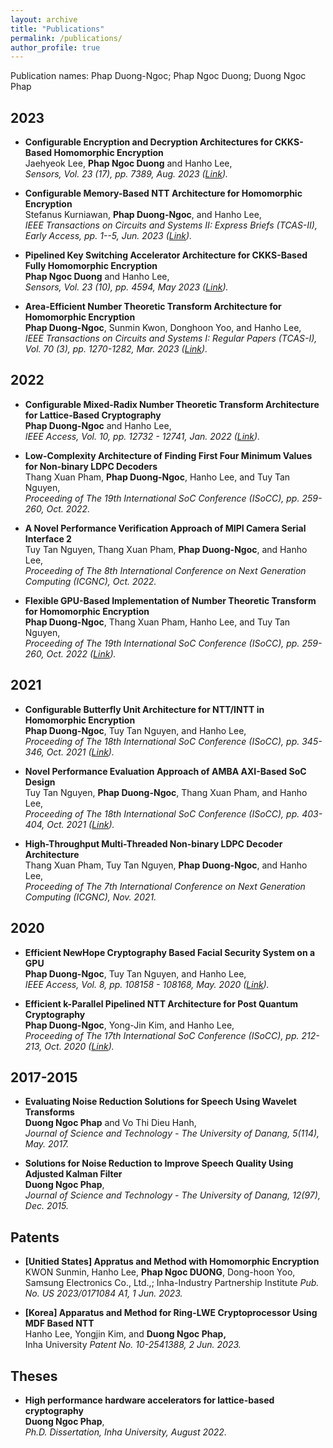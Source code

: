 ```yaml
---
layout: archive
title: "Publications"
permalink: /publications/
author_profile: true
---
```


Publication names: Phap Duong-Ngoc; Phap Ngoc Duong; Duong Ngoc Phap

## 2023

* **Configurable Encryption and Decryption Architectures for CKKS-Based Homomorphic Encryption**  
  Jaehyeok Lee, **Phap Ngoc Duong** and Hanho Lee,  
  *Sensors, Vol. 23 (17), pp. 7389, Aug. 2023 (<a href="https://www.mdpi.com/1424-8220/23/17/7389">Link</a>).*

* **Configurable Memory-Based NTT Architecture for Homomorphic Encryption**  
  Stefanus Kurniawan, **Phap Duong-Ngoc**, and Hanho Lee,  
  *IEEE Transactions on Circuits and Systems II: Express Briefs (TCAS-II), Early Access, pp. 1--5, Jun. 2023 (<a href="https://ieeexplore.ieee.org/document/10163901">Link</a>).*

* **Pipelined Key Switching Accelerator Architecture for CKKS-Based Fully Homomorphic Encryption**  
  **Phap Ngoc Duong** and Hanho Lee,  
  *Sensors, Vol. 23 (10), pp. 4594, May 2023 (<a href="https://www.mdpi.com/1424-8220/23/10/4594">Link</a>).*

* **Area-Efficient Number Theoretic Transform Architecture for Homomorphic Encryption**  
  **Phap Duong-Ngoc**, Sunmin Kwon, Donghoon Yoo, and Hanho Lee,  
  *IEEE Transactions on Circuits and Systems I: Regular Papers (TCAS-I), Vol. 70 (3), pp. 1270-1282, Mar. 2023 (<a href="https://ieeexplore.ieee.org/document/9976314">Link</a>).*

## 2022  

* **Configurable Mixed-Radix Number Theoretic Transform Architecture for Lattice-Based Cryptography**  
  **Phap Duong-Ngoc** and Hanho Lee,  
  *IEEE Access, Vol. 10, pp. 12732 - 12741, Jan. 2022 (<a href="https://ieeexplore.ieee.org/document/9690849">Link</a>).*

* **Low-Complexity Architecture of Finding First Four Minimum Values for Non-binary LDPC Decoders**  
  Thang Xuan Pham, **Phap Duong-Ngoc**, Hanho Lee, and Tuy Tan Nguyen,  
  *Proceeding of The 19th International SoC Conference (ISoCC), pp. 259-260, Oct. 2022.*

* **A Novel Performance Verification Approach of MIPI Camera Serial Interface 2**  
  Tuy Tan Nguyen, Thang Xuan Pham, **Phap Duong-Ngoc**, and Hanho Lee,  
  *Proceeding of The 8th International Conference on Next Generation Computing (ICGNC), Oct. 2022.*

* **Flexible GPU-Based Implementation of Number Theoretic Transform for Homomorphic Encryption**  
  **Phap Duong-Ngoc**, Thang Xuan Pham, Hanho Lee, and Tuy Tan Nguyen,  
  *Proceeding of The 19th International SoC Conference (ISoCC), pp. 259-260, Oct. 2022 (<a href="https://ieeexplore.ieee.org/document/10031464">Link</a>).*

## 2021

* **Configurable Butterfly Unit Architecture for NTT/INTT in Homomorphic Encryption**  
  **Phap Duong-Ngoc**, Tuy Tan Nguyen, and Hanho Lee,  
  *Proceeding of The 18th International SoC Conference (ISoCC), pp. 345-346, Oct. 2021 (<a href="https://ieeexplore.ieee.org/document/9614034">Link</a>).*

* **Novel Performance Evaluation Approach of AMBA AXI-Based SoC Design**  
  Tuy Tan Nguyen, **Phap Duong-Ngoc**, Thang Xuan Pham, and Hanho Lee,  
  *Proceeding of The 18th International SoC Conference (ISoCC), pp. 403-404, Oct. 2021 (<a href="https://ieeexplore.ieee.org/document/9613920">Link</a>).*
 
* **High-Throughput Multi-Threaded Non-binary LDPC Decoder Architecture**  
  Thang Xuan Pham, Tuy Tan Nguyen, **Phap Duong-Ngoc**, and Hanho Lee,  
  *Proceeding of The 7th International Conference on Next Generation Computing (ICGNC), Nov. 2021.*

## 2020

* **Efficient NewHope Cryptography Based Facial Security System on a GPU**  
  **Phap Duong-Ngoc**, Tuy Tan Nguyen, and Hanho Lee,  
  *IEEE Access, Vol. 8, pp. 108158 - 108168, May. 2020 (<a href="https://ieeexplore.ieee.org/document/9109278">Link</a>).*

* **Efficient k-Parallel Pipelined NTT Architecture for Post Quantum Cryptography**  
  **Phap Duong-Ngoc**, Yong-Jin Kim, and Hanho Lee,  
  *Proceeding of The 17th International SoC Conference (ISoCC), pp. 212-213, Oct. 2020 (<a href="https://ieeexplore.ieee.org/document/9332806">Link</a>).*

## 2017-2015

* **Evaluating Noise Reduction Solutions for Speech Using Wavelet Transforms**  
  **Duong Ngoc Phap** and Vo Thi Dieu Hanh,  
  *Journal of Science and Technology - The University of Danang, 5(114), May. 2017.*

* **Solutions for Noise Reduction to Improve Speech Quality Using Adjusted Kalman Filter**  
  **Duong Ngoc Phap**,  
  *Journal of Science and Technology - The University of Danang, 12(97), Dec. 2015.*

## Patents

* **[Unitied States] Appratus and Method with Homomorphic Encryption**  
  KWON Sunmin, Hanho Lee, **Phap Ngoc DUONG**, Dong-hoon Yoo, 
  Samsung Electronics Co., Ltd.,; Inha-Industry Partnership Institute 
  *Pub. No. US 2023/0171084 A1, 1 Jun. 2023.*

* **[Korea] Apparatus and Method for Ring-LWE Cryptoprocessor Using MDF Based NTT**  
  Hanho Lee, Yongjin Kim, and **Duong Ngoc Phap,**  
  Inha University 
  *Patent No. 10-2541388, 2 Jun. 2023.*

## Theses

* **High performance hardware accelerators for lattice-based cryptography**  
  **Duong Ngoc Phap**,  
  *Ph.D. Dissertation, Inha University, August 2022.*